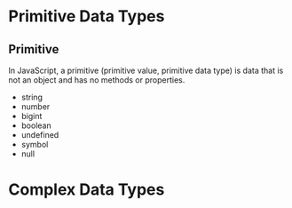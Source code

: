# Primitive Data Types
## Primitive
In JavaScript, a primitive (primitive value, primitive data type) is data that is not an object and has no methods or properties.

- string
- number
- bigint
- boolean
- undefined
- symbol
- null

# Complex  Data Types
